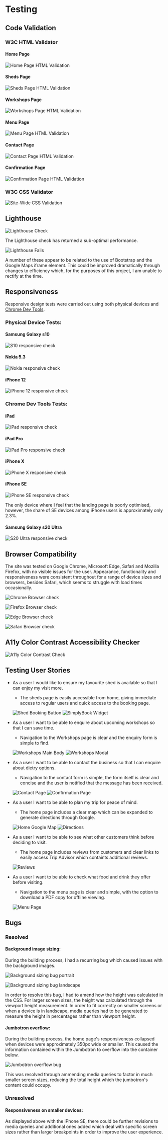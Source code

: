 # Testing 


## Code Validation 

### W3C HTML Validator

#### Home Page

![Home Page HTML Validation](documentation/testing/html-index.jpg)

#### Sheds Page

![Sheds Page HTML Validation](documentation/testing/html-sheds.jpg)

#### Workshops Page

![Workshops Page HTML Validation](documentation/testing/html-workshop.jpg)

#### Menu Page

![Menu Page HTML Validation](documentation/testing/html-menu.jpg)

#### Contact Page

![Contact Page HTML Validation](documentation/testing/html-contact.jpg)

#### Confirmation Page

![Confirmation Page HTML Validation](documentation/testing/html-confirmation.jpg)

### W3C CSS Validator 

![Site-Wide CSS Validation](documentation/testing/css-validation.jpg)

## Lighthouse 

![Lighthouse Check](documentation/testing/lighthouse-check.png)

The Lighthouse check has returned a sub-optimal performance. 

![Lighthouse Fails](documentation/testing/lighthouse-fails.jpg)

A number of these appear to be related to the use of Bootstrap and the Google Maps iframe element. This could be improved dramatically through changes to efficiency which, for the purposes of this project, I am unable to rectify at the time. 


## Responsiveness 

Responsive design tests were carried out using both physical devices and [Chrome Dev Tools](https://developer.chrome.com/docs/devtools/). 

### Physical Device Tests:

#### Samsung Galaxy s10

![S10 responsive check](documentation/testing/samsungs10.jpg)

#### Nokia 5.3

![Nokia responsive check](documentation/testing/nokia5-3.jpg)

#### iPhone 12

![iPhone 12 responsive check](documentation/testing/iphone12.jpg)

### Chrome Dev Tools Tests:

#### iPad

![iPad responsive check](documentation/testing/ipad.jpg)

#### iPad Pro

![iPad Pro responsive check](documentation/testing/ipadpro.jpg)

#### iPhone X

![iPhone X responsive check](documentation/testing/iphonex.jpg)

#### iPhone SE

![iPhone SE responsive check](documentation/testing/iphonese.jpg)

The only device where I feel that the landing page is poorly optimised, however, the share of SE devices among iPhone users is approximately only 2.3%.

#### Samsung Galaxy s20 Ultra

![S20 Ultra responsive check](documentation/testing/s20ultra.jpg)

## Browser Compatibility

The site was tested on Google Chrome, Microsoft Edge, Safari and Mozilla Firefox, with no visible issues for the user. Appearance, functionality and responsiveness were consistent throughout for a range of device sizes and browsers, besides Safari, which seems to struggle with load times occasionally. 

![Chrome Browser check](documentation/testing/chrome.jpg)

![Firefox Browser check](documentation/testing/firefox.jpg)

![Edge Browser check](documentation/testing/edge.jpg)

![Safari Browser check](documentation/testing/safari.png)

## A11y Color Contrast Accessibility Checker

![A11y Color Contrast Check](documentation/testing/contrast-check.jpg)



## Testing User Stories 

* As a user I would like to ensure my favourite shed is available so that I can enjoy my visit more. 
    * The sheds page is easily accessible from home, giving immediate access to regular users and quick access to the booking page.  

    ![Shed Booking Button](documentation/testing/hero-image.jpg)
    ![SimplyBook Widget](documentation/testing/simplybook-modal.jpg)

* As a user I want to be able to enquire about upcoming workshops so that I can save time.
    * Navigation to the Workshops page is clear and the enquiry form is simple to find. 

    ![Workshops Main Body](documentation/testing/workshops-images.jpg)
    ![Workshops Modal](documentation/testing/workshop-modal.jpg)

* As a user I want to be able to contact the business so that I can enquire about dietry options. 
    * Navigation to the contact form is simple, the form itself is clear and concise and the user is notified that the message has been received. 

    ![Contact Page](documentation/testing/contact-form.jpg)
    ![Confirmation Page](documentation/testing/confirmation.jpg)

* As a user I want to be able to plan my trip for peace of mind. 
    * The home page includes a clear map which can be expanded to generate directions through Google. 

    ![Home Google Map](documentation/testing/google-map.jpg)
    ![Directions](documentation/testing/map-directions.jpg)

* As a user I want to be able to see what other customers think before deciding to visit. 
    * The home page includes reviews from customers and clear links to easily access Trip Advisor which containts additional reviews.

    ![Reviews](documentation/testing/reviews.jpg)

* As a user I want to be able to check what food and drink they offer before visiting. 
    * Navigation to the menu page is clear and simple, with the option to download a PDF copy for offline viewing. 

    ![Menu Page](documentation/testing/menu.jpg)

## Bugs

### Resolved

#### Background image sizing:

During the building process, I had a recurring bug which caused issues with the background images. 

![Background sizing bug portrait](documentation/testing/background-height-issue.jpg)

![Background sizing bug landscape](documentation/testing/background-height-landscape.jpg)

In order to resolve this bug, I had to amend how the height was calculated in the CSS. For larger screen sizes, the height was calculated through the viewport height measurement. In order to fit correctly on smaller screens or when a device is in landscape, media queries had to be generated to measure the height in percentages rather than viewport height. 

#### Jumbotron overflow:

During the building process, the home page's responsiveness collapsed when devices were approximately 350px wide or smaller. This caused the information contained within the Jumbotron to overflow into the container below. 

![Jumbotron overflow bug](documentation/testing/jumbotron-overflow.jpg)

This was resolved through ammending media queries to factor in much smaller screen sizes, reducing the total height which the jumbotron's content could occupy. 

### Unresolved

#### Responsiveness on smaller devices:

As displayed above with the iPhone SE, there could be further revisions to media queries and additional ones added which deal with specific screen sizes rather than larger breakpoints in order to improve the user experience. 